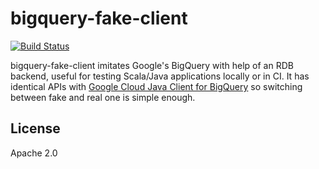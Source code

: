 # bigquery-fake-client

[![Build Status](https://travis-ci.org/opt-tech/bigquery-fake-client.svg?branch=master)](https://travis-ci.org/opt-tech/bigquery-fake-client)

bigquery-fake-client imitates Google's BigQuery with help of an RDB backend, useful for testing Scala/Java applications locally or in CI. It has identical APIs with [Google Cloud Java Client for BigQuery](https://github.com/googleapis/google-cloud-java/tree/master/google-cloud-clients/google-cloud-bigquery) so switching between fake and real one is simple enough.

## License

Apache 2.0
